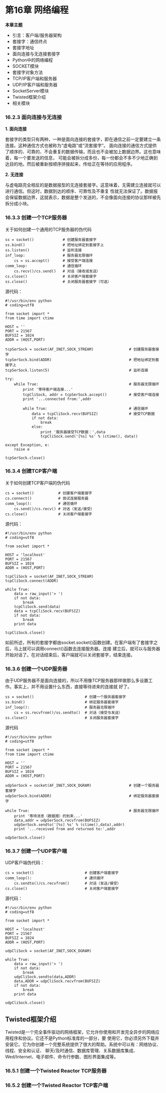 # 第16章 网络编程

<b>本章主题</b>

* 引言：客户端/服务器架构
* 套接字：通信终点
* 套接字地址
* 面向连接与无连接套接字
* Python中的网络编程
* SOCKET模块
* 套接字对象方法
* TCP/IP客户端和服务器
* UDP/IP客户端和服务器
* SocketServer模块
* Twisted框架介绍
* 相关模块

### 16.2.3 面向连接与无连接

<b>1. 面向连接</b>

套接字的类型只有两种，一种是面向连接的套接字，即在通信之前一定要建立一条连接。这种通信方式也被称为“虚电路”或“流套接字”。
面向连接的通信方式提供了顺序的、可靠的、不会重复的数据传输，而且也不会被加上数据边界。这也意味着，每一个要发送的信息，
可能会被拆分成多份，每一份都会不多不少地正确到达目的地。然后被重新按顺序拼接起来，传给正在等待的应用程序。


<b>2. 无连接</b>

与虚电路完全相反的是数据报型的无连接套接字。这意味着，无需建立连接就可以进行通信。但这时，数据到达的顺序、可靠性及不重复
性就无法保证了。数据报会保留数据边界，这就表示，数据是整个发送的，不会像面向连接的协议那样被先拆分成小块。

### 16.3.3 创建一个TCP服务器

关于如何创建一个通用的TCP服务器的伪代码

    ss = socket()             # 创建服务器套接字
    ss.bind()                 # 把地址绑定到套接字上
    ss.listen()               # 监听连接
    inf_loop:                 # 服务器无限循环
        cs = ss.accept()      # 接受客户端连接
    comm_loop:                # 通信循环
        cs.recv()/cs.send()   # 对话（接收或发送）
    cs.close()                # 关闭客户端套接字
    ss.close()                # 关闭服务器套接字（可选）

源代码：

    #!/usr/bin/env python
    # coding=utf8
    
    from socket import *
    from time import ctime
    
    HOST = ''
    PORT = 21567
    BUFSIZ = 1024
    ADDR = (HOST,PORT)
    
    tcpSerSock = socket(AF_INET,SOCK_STREAM)				# 创建服务器套接字
    tcpSerSock.bind(ADDR)									# 把地址绑定到套接字上
    tcpSerSock.listen(5)									# 监听连接
    
    try:
    	while True:											# 服务器无限循环
    		print '等待客户端连接...'					
    		tcpCliSock, addr = tcpSerSock.accept()			# 接受客户端连接
    		print '...connected from:',addr
    
    		while True:										# 通信循环
    			data = tcpCliSock.recv(BUFSIZ)				# 接受TCP数据
    			if not data:
    				break
    			else:
    				print '服务器接受TCP数据：',data
    				tcpCliSock.send('[%s] %s' % (ctime(), data))
    		
    except Exception, e:
    	raise e
    
    tcpSerSock.close()

### 16.3.4 创建TCP客户端

关于如何创建TCP客户端的伪代码

    cs = socket()           # 创建客户端套接字
    cs.connect()            # 尝试连接服务器
    comm_loop():            # 通信循环
        cs.send()/cs.recv() # 对话（发送/接受）
    cs.close()              # 关闭客户端套接字

源代码：

    #!/usr/bin/env python
    # coding=utf8
    
    from socket import *
    
    HOST = 'localhost'
    PORT = 21567
    BUFSIZ = 1024
    ADDR = (HOST,PORT)
    
    tcpCliSock = socket(AF_INET,SOCK_STREAM)
    tcpCliSock.connect(ADDR)
    
    while True:
    	data = raw_input('> ')
    	if not data:
    		break
    	tcpCliSock.send(data)
    	data = tcpCliSock.recv(BUFSIZ)
    	if not data:
    		break
    	print data
    
    tcpCliSock.close()

如前所述，所有的套接字都由socket.socket()函数创建。在客户端有了套接字之后，马上就可以调用connect()函数去连接服务器。连接
建立后，就可以与服务器开始对话了。在对话结束后，客户端就可以关闭套接字，结束连接。

### 16.3.6 创建一个UDP服务器

由于UDP服务器不是面向连接的，所以不用像TCP服务器那样做那么多设置工作。事实上，并不用设置什么东西，直接等待进来的连接就
好了。

    ss = socket()                       # 创建一个服务器套接字
    ss.bind()                           # 绑定服务器套接字
    inf_loop():                         # 服务器无限循环
        cs = ss.recvfrom()/ss.sendto()  # 对话（接受与发送）
    ss.close()                          # 关闭服务器套接字

源代码

    #!/usr/bin/env python
    # coding=utf8
    
    from socket import *
    from time import ctime
    
    HOST = ''
    PORT = 21567
    BUFSIZ = 1024
    ADDR = (HOST,PORT)
    
    udpSerSock = socket(AF_INET,SOCK_DGRAM)					# 创建一个服务器套接字
    udpSerSock.bind(ADDR)									# 绑定服务器套接字
    
    while True:												# 服务器无限循环
    	print '等待消息（数据报）的到来...'
    	data,addr = udpSerSock.recvfrom(BUFSIZ)
    	udpSerSock.sendto('[%s] %s' % (ctime(),data),addr)
    	print '...received from and returned to:',addr
    
    udpSerSock.close()

### 16.3.7 创建一个UDP客户端

UDP客户端伪代码：
    
    cs = socket()                       # 创建客户端套接字
    comm_loop():                        # 通讯循环
        cs.sendto()/cs.recvfrom()       # 对话（发送/接受）
    cs.close()                          # 关闭客户端套接字

源代码：

    #!/usr/bin/env python
    # coding=utf8
    
    from socket import *
    
    HOST = 'localhost'
    PORT = 21567
    BUFSIZ = 1024
    ADDR = (HOST,PORT)
    
    udpCliSock = socket(AF_INET,SOCK_DGRAM)
    
    while True:
    	data = raw_input('> ')
    	if not data:
    		break
    	udpCliSock.sendto(data,ADDR)
    	data,ADDR = udpCliSock.recvfrom(BUFSIZ)
    	if not data:
    		break
    	print data
    
    udpCliSock.close()

## Twisted框架介绍

Twisted是一个完全事件驱动的网络框架，它允许你使用和开发完全异步的网络应用程序和协议。它还不是Python标准库的一部分，要
使用它，你必须另外下载并安装它。它为你创建一个完整系统提供了很大的帮助。系统中可以有：网络协议、线程、安全和认证、
聊天/及时通信、数据库管理、关系数据库集成、Wed/Internet、电子邮件、命令行参数、图形界面集成等。

### 16.5.1 创建一个Twisted Reactor TCP服务器

### 16.5.2 创建一个Twisted Reactor TCP客户端





















